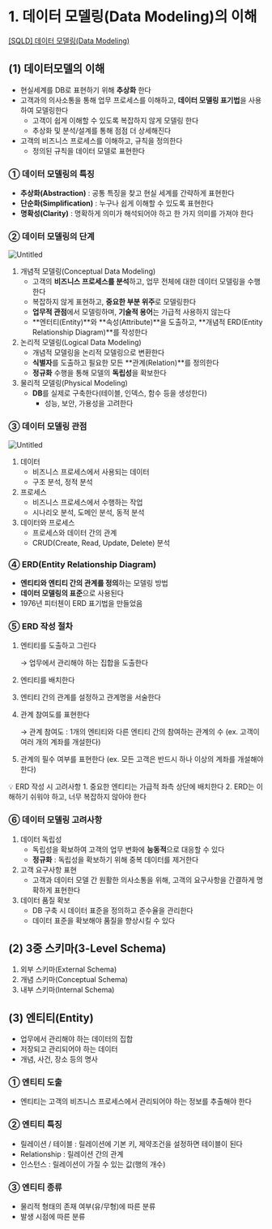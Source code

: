 # 1. 데이터 모델링(Data Modeling)의 이해

[[SQLD] 데이터 모델링(Data Modeling)](https://starrykss.tistory.com/1612)

## (1) 데이터모델의 이해

- 현실세계를 DB로 표현하기 위해 **추상화** 한다
- 고객과의 의사소통을 통해 업무 프로세스를 이해하고, **데이터 모델링 표기법**을 사용하여 모델링한다
    - 고객이 쉽게 이해할 수 있도록 복잡하지 않게 모델링 한다
    - 추상화 및 분석/설계를 통해 점점 더 상세해진다
- 고객의 비즈니스 프로세스를 이해하고, 규칙을 정의한다
    - 정의된 규칙을 데이터 모델로 표현한다

### ① 데이터 모델링의 특징

- **추상화(Abstraction)** : 공통 특징을 찾고 현실 세계를 간략하게 표현한다
- **단순화(Simplification)** : 누구나 쉽게 이해할 수 있도록 표현한다
- **명확성(Clarity)** : 명확하게 의미가 해석되어야 하고 한 가지 의미를 가져야 한다

### ② 데이터 모델링의 단계

![Untitled](https://prod-files-secure.s3.us-west-2.amazonaws.com/71038378-9840-4fca-a3e2-589b51c4bfb7/180e8cb0-f4bd-496a-9173-763614a5fc50/Untitled.png)

1. 개념적 모델링(Conceptual Data Modeling)
    - 고객의 **비즈니스 프로세스를 분석**하고, 업무 전체에 대한 데이터 모델링을 수행한다
    - 복잡하지 않게 표현하고, **중요한 부분 위주**로 모델링한다
    - **업무적 관점**에서 모델링하며, **기술적 용어**는 가급적 사용하지 않는다
    - **엔터티(Entity)**와 **속성(Attribute)**을 도출하고, **개념적 ERD(Entity Relationship Diagram)**를 작성한다
2. 논리적 모델링(Logical Data Modeling)
    - 개념적 모델링을 논리적 모델링으로 변환한다
    - **식별자**를 도출하고 필요한 모든 **관계(Relation)**를 정의한다
    - **정규화** 수행을 통해 모델의 **독립성**을 확보한다
3. 물리적 모델링(Physical Modeling)
    - **DB**를 실제로 구축한다(테이블, 인덱스, 함수 등을 생성한다)
        - 성능, 보안, 가용성을 고려한다

### ③ 데이터 모델링 관점

![Untitled](https://prod-files-secure.s3.us-west-2.amazonaws.com/71038378-9840-4fca-a3e2-589b51c4bfb7/ad2c5a2a-383a-4b9a-9078-de2afc4de187/Untitled.png)
1. 데이터
    - 비즈니스 프로세스에서 사용되는 데이터
    - 구조 분석, 정적 분석
2. 프로세스
    - 비즈니스 프로세스에서 수행하는 작업
    - 시나리오 분석, 도메인 분석, 동적 분석
3. 데이터와 프로세스
    - 프로세스와 데이터 간의 관계
    - CRUD(Create, Read, Update, Delete) 분석

### ④ ERD(Entity Relationship Diagram)

- **엔티티와 엔티티 간의 관계를 정의**하는 모델링 방법
- **데이터 모델링의 표준**으로 사용된다
- 1976년 피터첸이 ERD 표기법을 만들었음

### ⑤ ERD 작성 절차

1. 엔티티를 도출하고 그린다
    
    → 업무에서 관리해야 하는 집합을 도출한다
    
2. 엔티티를 배치한다
3. 엔티티 간의 관계를 설정하고 관계명을 서술한다
4. 관계 참여도를 표현한다
    
    → 관계 참여도 : 1개의 엔티티와 다른 엔티티 간의 참여하는 관계의 수 (ex. 고객이 여러 개의 계좌를 개설한다)
    
5. 관계의 필수 여부를 표현한다 (ex. 모든 고객은 반드시 하나 이상의 계좌를 개설해야 한다)

<aside>
💡 ERD 작성 시 고려사항
1. 중요한 엔티티는 가급적 좌측 상단에 배치한다
2. ERD는 이해하기 쉬워야 하고, 너무 복잡하지 않아야 한다

</aside>

### ⑥ 데이터 모델링 고려사항

1. 데이터 독립성
    - 독립성을 확보하여 고객의 업무 변화에 **능동적**으로 대응할 수 있다
    - **정규화** : 독립성을 확보하기 위해 중복 데이터를 제거한다
2. 고객 요구사항 표현
    - 고객과 데이터 모델 간 원활한 의사소통을 위해, 고객의 요구사항을 간결하게 명확하게 표현한다
3. 데이터 품질 확보
    - DB 구축 시 데이터 표준을 정의하고 준수율을 관리한다
    - 데이터 표준을 확보해야 품질을 향상시킬 수 있다


## (2) 3중 스키마(3-Level Schema)

1. 외부 스키마(External Schema)
2. 개념 스키마(Conceptual Schema)
3. 내부 스키마(Internal Schema)


## (3) 엔티티(Entity)

- 업무에서 관리해야 하는 데이터의 집합
- 저장되고 관리되어야 하는 데이터
- 개념, 사건, 장소 등의 명사

### ① 엔티티 도출

- 엔티티는 고객의 비즈니스 프로세스에서 관리되어야 하는 정보를 추출해야 한다

### ② 엔티티 특징

- 릴레이션 / 테이블 : 릴레이션에 기본 키, 제약조건을 설정하면 테이블이 된다
- Relationship : 릴레이션 간의 관계
- 인스턴스 : 릴레이션이 가질 수 있는 값(행의 개수)

### ③ 엔티티 종류

- 물리적 형태의 존재 여부(유/무형)에 따른 분류
- 발생 시점에 따른 분류